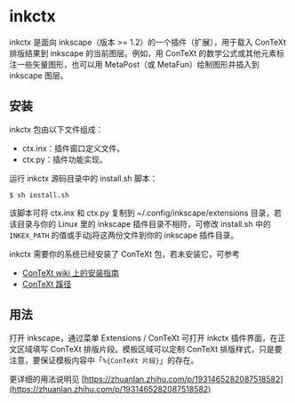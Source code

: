# inkctx

inkctx 是面向 inkscape（版本 >= 1.2）的一个插件（扩展），用于载入 ConTeXt 排版结果到 inkscape 的当前图层。例如，用 ConTeXt 的数学公式或其他元素标注一些矢量图形，也可以用 MetaPost（或 MetaFun）绘制图形并插入到 inkscape 图层。

## 安装

inkctx 包由以下文件组成：

* ctx.inx：插件窗口定义文件。
* ctx.py：插件功能实现。

运行 inkctx 源码目录中的 install.sh 脚本：

```console
$ sh install.sh
```

该脚本可将 ctx.inx 和 ctx.py 复制到 ~/.config/inkscape/extensions 目录，若该目录与你的 Linux 里的 inkscape 插件目录不相符，可修改 install.sh 中的 `INKEX_PATH` 的值或手动j将这两份文件到你的 inkscape 插件目录。

inkctx 需要你的系统已经安装了 ConTeXt 包，若未安装它，可参考

* [ConTeXt wiki 上的安装指南](https://wiki.contextgarden.net/Introduction/Installation)
* [ConTeXt 蹊径](http://github.com/liyanrui/ConTeXt-notes)

## 用法

打开 inkscape，通过菜单 Extensions / ConTeXt 可打开 inkctx 插件界面，在正文区域填写 ConTeXt 排版片段。模板区域可以定制 ConTeXt 排版样式，只是要注意，要保证模板内容中「`%{ConTeXt 片段}`」的存在。

更详细的用法说明见 [https://zhuanlan.zhihu.com/p/1931465282087518582](https://zhuanlan.zhihu.com/p/1931465282087518582)
